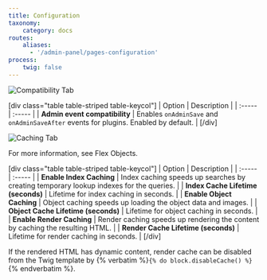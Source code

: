 ```yaml
---
title: Configuration
taxonomy:
    category: docs
routes:
    aliases:
      - '/admin-panel/pages-configuration'
process:
    twig: false
---
```


![Compatibility Tab](page-configuration.png?width=2030&classes=shadow)

[div class="table table-striped table-keycol"]
| Option                        | Description |
| :-----                        | :----- |
| **Admin event compatibility** | Enables `onAdminSave` and `onAdminSaveAfter` events for plugins. Enabled by default. |
[/div]

![Caching Tab](page-configuration.png?width=2030&classes=shadow)

For more information, see Flex Objects.

[div class="table table-striped table-keycol"]
| Option                        | Description |
| :-----                        | :----- |
| **Enable Index Caching** | Index caching speeds up searches by creating temporary lookup indexes for the queries. |
| **Index Cache Lifetime (seconds)** | Lifetime for index caching in seconds. |
| **Enable Object Caching** | Object caching speeds up loading the object data and images. |
| **Object Cache Lifetime (seconds)** | Lifetime for object caching in seconds. |
| **Enable Render Caching** | Render caching speeds up rendering the content by caching the resulting HTML. |
| **Render Cache Lifetime (seconds)** | Lifetime for render caching in seconds. |
[/div]

If the rendered HTML has dynamic content, render cache can be disabled from the Twig template by {% verbatim %}```{% do block.disableCache() %}```{% endverbatim %}.
